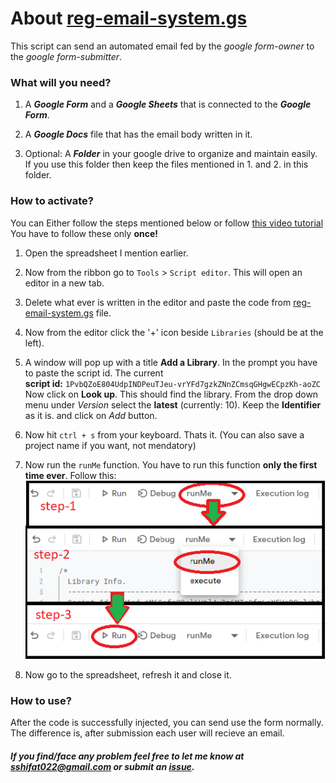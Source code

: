 # About [reg-email-system.gs](./reg-email-system.gs)

This script can send an automated email fed by the *google form-owner* to the *google form-submitter*.

### What will you need?

  1. A ***Google Form*** and a ***Google Sheets*** that is connected to the ***Google Form***.

  2. A ***Google Docs*** file that has the email body written in it.

  3. Optional: A ***Folder*** in your google drive to organize and maintain easily. If you use this folder then keep the files mentioned in 1. and 2. in this folder.

### How to activate?
You can Either follow the steps mentioned below or follow [this video tutorial](https://youtu.be/i7Bw1Acr7MQ)
You have to follow these only **once!**
  1. Open the spreadsheet I mention earlier.

  2. Now from the ribbon go to `Tools` > `Script editor`. This will open an editor in a new tab.

  3. Delete what ever is written in the editor and paste the code from [reg-email-system.gs](./reg-email-system.gs) file.

  4. Now from the editor click the '+' icon beside `Libraries` (should be at the left).

  5. A window will pop up with a title **Add a Library**. In the prompt you have to paste the script id.
    The current <br> 
    **script id:** `1PvbQZoE804UdpINDPeuTJeu-vrYFd7gzkZNnZCmsqGHgwECpzKh-aoZC` <br>
    Now click on **Look up**.  This should find the library.
    From the drop down menu under *Version* select the **latest** (currently: 10).
    Keep the **Identifier** as it is. and click on *Add* button.

  6. Now hit `ctrl + s` from your keyboard. Thats it. (You can also save a project name if you want, not mendatory)
  7. Now run the `runMe` function. You have to run this function **only the first time ever**. Follow this:<br>![steps](./run.png)
  8. Now go to the spreadsheet, refresh it and close it.

### How to use?
  After the code is successfully injected, you can send use the form normally. The difference is, after submission each user will recieve an email.
  

##### If you find/face any problem feel free to let me know at sshifat022@gmail.com or submit an [issue](https://github.com/s-shifat/Automation-Scripts/issues).
